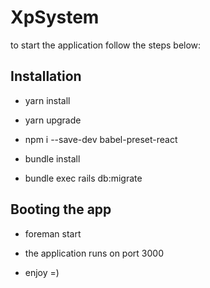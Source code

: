 # XpSystem

to start the application follow the steps below:

## Installation

- yarn install

- yarn upgrade

- npm i --save-dev babel-preset-react

- bundle install

- bundle exec rails db:migrate

## Booting the app

- foreman start

- the application runs on port 3000

- enjoy =)
